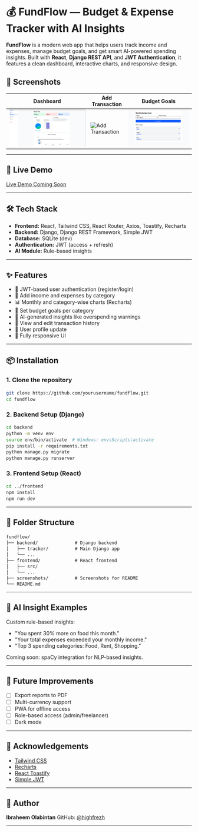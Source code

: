 

# 💰 FundFlow — Budget & Expense Tracker with AI Insights

**FundFlow** is a modern web app that helps users track income and expenses, manage budget goals, and get smart AI-powered spending insights. Built with **React**, **Django REST API**, and **JWT Authentication**, it features a clean dashboard, interactive charts, and responsive design.

## 📸 Screenshots

| Dashboard | Add Transaction | Budget Goals |
|-----------|------------------|---------------|
| ![Dashboard](screenshots/dashboard.png) | ![Add Transaction](screenshots/add-transaction.png) | ![Budget](screenshots/budget.png) |

---

## 🚀 Live Demo

[Live Demo Coming Soon](#) <!-- Replace with your deployed URL -->

---

## 🛠 Tech Stack

- **Frontend:** React, Tailwind CSS, React Router, Axios, Toastify, Recharts
- **Backend:** Django, Django REST Framework, Simple JWT
- **Database:** SQLite (dev)
- **Authentication:** JWT (access + refresh)
- **AI Module:** Rule-based insights

---

## ✨ Features

- 🔐 JWT-based user authentication (register/login)
- 💸 Add income and expenses by category
- 📊 Monthly and category-wise charts (Recharts)
- 🎯 Set budget goals per category
- 🤖 AI-generated insights like overspending warnings
- 🧾 View and edit transaction history
- 📝 User profile update
- 📱 Fully responsive UI

---

## 📦 Installation

### 1. Clone the repository

```bash
git clone https://github.com/yourusername/fundflow.git
cd fundflow
````

### 2. Backend Setup (Django)

```bash
cd backend
python -m venv env
source env/bin/activate  # Windows: env\Scripts\activate
pip install -r requirements.txt
python manage.py migrate
python manage.py runserver
```

### 3. Frontend Setup (React)

```bash
cd ../frontend
npm install
npm run dev
```

---

## 📁 Folder Structure

```
fundflow/
├── backend/              # Django backend
│   ├── tracker/          # Main Django app
│   └── ...
├── frontend/             # React frontend
│   ├── src/
│   └── ...
├── screenshots/          # Screenshots for README
└── README.md
```

---

## 🧠 AI Insight Examples

Custom rule-based insights:

* "You spent 30% more on food this month."
* "Your total expenses exceeded your monthly income."
* "Top 3 spending categories: Food, Rent, Shopping."

Coming soon: spaCy integration for NLP-based insights.

---

## 🚧 Future Improvements

* [ ] Export reports to PDF
* [ ] Multi-currency support
* [ ] PWA for offline access
* [ ] Role-based access (admin/freelancer)
* [ ] Dark mode

---

## 🙌 Acknowledgements

* [Tailwind CSS](https://tailwindcss.com/)
* [Recharts](https://recharts.org/)
* [React Toastify](https://fkhadra.github.io/react-toastify/)
* [Simple JWT](https://django-rest-framework-simplejwt.readthedocs.io/)

---

## 👤 Author

**Ibraheem Olabintan**
GitHub: [@highfrezh](https://github.com/highfrezh)

---


